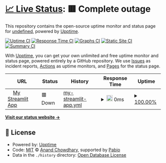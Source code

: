 # [📈 Live Status](https://undefined.github.io/undefined): <!--live status--> **🟥 Complete outage**

This repository contains the open-source uptime monitor and status page for [undefined](https://undefined.github.io/undefined), powered by [Upptime](https://github.com/upptime/upptime).

[![Uptime CI](https://github.com/undefined/undefined/workflows/Uptime%20CI/badge.svg)](https://github.com/undefined/undefined/actions?query=workflow%3A%22Uptime+CI%22)
[![Response Time CI](https://github.com/undefined/undefined/workflows/Response%20Time%20CI/badge.svg)](https://github.com/undefined/undefined/actions?query=workflow%3A%22Response+Time+CI%22)
[![Graphs CI](https://github.com/undefined/undefined/workflows/Graphs%20CI/badge.svg)](https://github.com/undefined/undefined/actions?query=workflow%3A%22Graphs+CI%22)
[![Static Site CI](https://github.com/undefined/undefined/workflows/Static%20Site%20CI/badge.svg)](https://github.com/undefined/undefined/actions?query=workflow%3A%22Static+Site+CI%22)
[![Summary CI](https://github.com/undefined/undefined/workflows/Summary%20CI/badge.svg)](https://github.com/undefined/undefined/actions?query=workflow%3A%22Summary+CI%22)

With [Upptime](https://upptime.js.org), you can get your own unlimited and free uptime monitor and status page, powered entirely by a GitHub repository. We use [Issues](https://github.com/undefined/undefined/issues) as incident reports, [Actions](https://github.com/undefined/undefined/actions) as uptime monitors, and [Pages](https://undefined.github.io/undefined) for the status page.

<!--start: status pages-->
<!-- This summary is generated by Upptime (https://github.com/upptime/upptime) -->
<!-- Do not edit this manually, your changes will be overwritten -->
<!-- prettier-ignore -->
| URL | Status | History | Response Time | Uptime |
| --- | ------ | ------- | ------------- | ------ |
| <img alt="" src="https://icons.duckduckgo.com/ip3/disaster-app.streamlit.app.ico" height="13"> [My Streamlit App](https://disaster-app.streamlit.app) | 🟥 Down | [my-streamlit-app.yml](https://github.com/workmeshari1/Disasteruptime/commits/HEAD/history/my-streamlit-app.yml) | <details><summary><img alt="Response time graph" src="./graphs/my-streamlit-app/response-time-week.png" height="20"> 0ms</summary><br><a href="https://undefined.github.io/undefined/history/my-streamlit-app"><img alt="Response time 0" src="https://img.shields.io/endpoint?url=https%3A%2F%2Fraw.githubusercontent.com%2Fworkmeshari1%2FDisasteruptime%2FHEAD%2Fapi%2Fmy-streamlit-app%2Fresponse-time.json"></a><br><a href="https://undefined.github.io/undefined/history/my-streamlit-app"><img alt="24-hour response time 0" src="https://img.shields.io/endpoint?url=https%3A%2F%2Fraw.githubusercontent.com%2Fworkmeshari1%2FDisasteruptime%2FHEAD%2Fapi%2Fmy-streamlit-app%2Fresponse-time-day.json"></a><br><a href="https://undefined.github.io/undefined/history/my-streamlit-app"><img alt="7-day response time 0" src="https://img.shields.io/endpoint?url=https%3A%2F%2Fraw.githubusercontent.com%2Fworkmeshari1%2FDisasteruptime%2FHEAD%2Fapi%2Fmy-streamlit-app%2Fresponse-time-week.json"></a><br><a href="https://undefined.github.io/undefined/history/my-streamlit-app"><img alt="30-day response time 0" src="https://img.shields.io/endpoint?url=https%3A%2F%2Fraw.githubusercontent.com%2Fworkmeshari1%2FDisasteruptime%2FHEAD%2Fapi%2Fmy-streamlit-app%2Fresponse-time-month.json"></a><br><a href="https://undefined.github.io/undefined/history/my-streamlit-app"><img alt="1-year response time 0" src="https://img.shields.io/endpoint?url=https%3A%2F%2Fraw.githubusercontent.com%2Fworkmeshari1%2FDisasteruptime%2FHEAD%2Fapi%2Fmy-streamlit-app%2Fresponse-time-year.json"></a></details> | <details><summary><a href="https://undefined.github.io/undefined/history/my-streamlit-app">100.00%</a></summary><a href="https://undefined.github.io/undefined/history/my-streamlit-app"><img alt="All-time uptime 100.00%" src="https://img.shields.io/endpoint?url=https%3A%2F%2Fraw.githubusercontent.com%2Fworkmeshari1%2FDisasteruptime%2FHEAD%2Fapi%2Fmy-streamlit-app%2Fuptime.json"></a><br><a href="https://undefined.github.io/undefined/history/my-streamlit-app"><img alt="24-hour uptime 100.00%" src="https://img.shields.io/endpoint?url=https%3A%2F%2Fraw.githubusercontent.com%2Fworkmeshari1%2FDisasteruptime%2FHEAD%2Fapi%2Fmy-streamlit-app%2Fuptime-day.json"></a><br><a href="https://undefined.github.io/undefined/history/my-streamlit-app"><img alt="7-day uptime 100.00%" src="https://img.shields.io/endpoint?url=https%3A%2F%2Fraw.githubusercontent.com%2Fworkmeshari1%2FDisasteruptime%2FHEAD%2Fapi%2Fmy-streamlit-app%2Fuptime-week.json"></a><br><a href="https://undefined.github.io/undefined/history/my-streamlit-app"><img alt="30-day uptime 100.00%" src="https://img.shields.io/endpoint?url=https%3A%2F%2Fraw.githubusercontent.com%2Fworkmeshari1%2FDisasteruptime%2FHEAD%2Fapi%2Fmy-streamlit-app%2Fuptime-month.json"></a><br><a href="https://undefined.github.io/undefined/history/my-streamlit-app"><img alt="1-year uptime 100.00%" src="https://img.shields.io/endpoint?url=https%3A%2F%2Fraw.githubusercontent.com%2Fworkmeshari1%2FDisasteruptime%2FHEAD%2Fapi%2Fmy-streamlit-app%2Fuptime-year.json"></a></details>

<!--end: status pages-->

[**Visit our status website →**](https://undefined.github.io/undefined)

## 📄 License

- Powered by: [Upptime](https://github.com/upptime/upptime)
- Code: [MIT](./LICENSE) © [Anand Chowdhary](https://anandchowdhary.com), supported by [Pabio](https://pabio.com)
- Data in the `./history` directory: [Open Database License](https://opendatacommons.org/licenses/odbl/1-0/)
